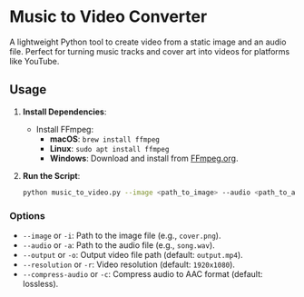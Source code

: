 # **Music to Video Converter**

A lightweight Python tool to create video from a static image and an audio file. Perfect for turning music tracks and cover art into videos for platforms like YouTube.

## **Usage**

1. **Install Dependencies**:
   - Install FFmpeg:
     - **macOS**: `brew install ffmpeg`
     - **Linux**: `sudo apt install ffmpeg`
     - **Windows**: Download and install from [FFmpeg.org](https://ffmpeg.org/download.html).

2. **Run the Script**:
   ```bash
   python music_to_video.py --image <path_to_image> --audio <path_to_audio> [OPTIONS]

### **Options**
- `--image` or `-i`: Path to the image file (e.g., `cover.png`).
- `--audio` or `-a`: Path to the audio file (e.g., `song.wav`).
- `--output` or `-o`: Output video file path (default: `output.mp4`).
- `--resolution` or `-r`: Video resolution (default: `1920x1080`).
- `--compress-audio` or `-c`: Compress audio to AAC format (default: lossless).